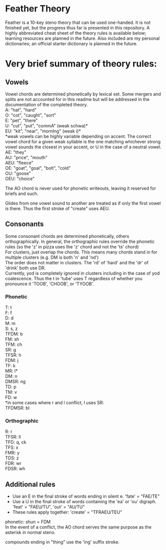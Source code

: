 # Feather Theory

Feather is a 10-key steno theory that can be used one-handed. It is not finished yet, but the progress thus far is presented in this repository. A highly abbreviated cheat sheet of the theory rules is available below; learning resources are planned in the future. Also included are my personal dictionaries; an official starter dictionary is planned in the future.

# Very brief summary of theory rules:  

## Vowels  

Vowel chords are determined phonetically by lexical set. Some mergers and splits are not accounted for in this readme but will be addressed in the documentation of the completed theory.  
A: "hat", "hard"  
O: "cot", "caught", "sort"  
E: "pet", "there"  
U: "cut", "put", "commA" (weak schwa)*  
EU: "kit", "near", "mornIng" (weak i)*  
*weak vowels can be highly variable depending on accent. The correct vowel chord for a given weak syllable is the one matching whichever strong vowel sounds the closest in your accent, or U in the case of a neutral vowel.  
AE: "they"  
AU: "price", "mouth"  
AEU: "fleece"  
OE: "goat", "goal", "bolt", "cold"  
OU: "goose"  
OEU: "choice"  

The AO chord is never used for phonetic writeouts, leaving it reserved for briefs and such.  

Glides from one vowel sound to another are treated as if only the first vowel is there. Thus the first stroke of "create" uses AEU.  

## Consonants  

Some consonant chords are determined phonetically, others orthographically. In general, the orthographic rules override the phonetic rules (so the 'z' in pizza uses the 'z' chord and not the 'ts' chord)  
For clusters, just overlap the chords. This means many chords stand in for multiple clusters (e.g. DM is both 'n' and 'nd')  
The order does not matter in clusters. The 'rd' of 'hard' and the 'dr' of 'drink' both use DR.  
Currently, yod is completely ignored in clusters including in the case of yod coalescence. Thus the t in 'tube' uses T regardless of whether you pronounce it 'TOOB', 'CHOOB', or 'TYOOB'.  


### Phonetic  
T: t  
F: f  
D: d  
M: m  
S: s, z  
TFDM: b  
FM: sh  
TFM: ch  
SR: g  
TFSR: h  
FDM: j  
TF: k  
MR: l*  
DM: n  
DMSR: ng  
TD: p  
TM: v  
FD: w  
*in some cases where r and l conflict, l uses SR:  
TFDMSR: bl  

### Orthographic
R: r  
TFSR: ll  
TFD: q, ck  
TFS: x  
FMR: y  
TDS: z  
FDR: wr  
FDSR: wh  

## Additional rules
- Use an E in the final stroke of words ending in silent e. 'fate' = "FAE/TE"  
- Use a U in the final stroke of words containing the 'ea' or 'ou' digraph. 'feat' = "FAEU/TU", 'out' = "AU/TU"  
- These rules apply together: 'create' = "TFRAEU/TEU"


phonetic: shun = FDM  
In the event of a conflict, the AO chord serves the same purpose as the asterisk in normal steno.  

compounds ending in "thing" use the 'ing' suffix stroke.
